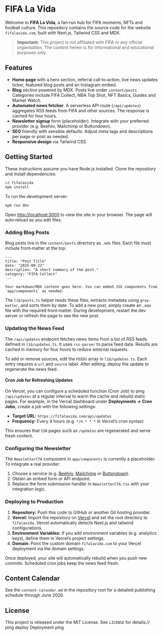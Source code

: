 # FIFA La Vida

Welcome to **FIFA La Vida**, a fan‑run hub for FIFA moments, NFTs and football culture. This repository contains the source code for the website `fifalavida.com`, built with Next.js, Tailwind CSS and MDX.

> **Important:** This project is not affiliated with FIFA or any official organisation. The content herein is for informational and educational purposes only.

## Features

* **Home page** with a hero section, referral call‑to‑action, live news updates ticker, featured blog posts and an Instagram embed.
* **Blog** section powered by MDX. Posts live under `content/posts`. Categories include FIFA Collect, NBA Top Shot, NFT Basics, Guides and Market Watch.
* **Automated news fetcher**. A serverless API route (`/api/updates`) aggregates RSS feeds from FIFA and other sources. The response is cached for four hours.
* **Newsletter signup** form (placeholder). Integrate with your preferred provider (e.g. Beehiiv, Mailchimp or Buttondown).
* **SEO** friendly with sensible defaults. Adjust meta tags and descriptions per page or post as needed.
* **Responsive design** via Tailwind CSS.

## Getting Started

These instructions assume you have Node.js installed. Clone the repository and install dependencies:

```bash
cd fifalavida
npm install
```

To run the development server:

```bash
npm run dev
```

Open [http://localhost:3000](http://localhost:3000) to view the site in your browser. The page will auto‑reload as you edit files.

### Adding Blog Posts

Blog posts live in the `content/posts` directory as `.mdx` files. Each file must include front‑matter at the top:

```mdx
---
title: "Post Title"
date: "2025-09-22"
description: "A short summary of the post."
category: "FIFA Collect"
---

Your markdown/MDX content goes here. You can embed JSX components from `app/components` as needed.
```

The `lib/posts.ts` helper reads these files, extracts metadata using `gray-matter`, and sorts them by date. To add a new post, simply create an `.mdx` file with the required front‑matter. During development, restart the dev server or refresh the page to see the new post.

### Updating the News Feed

The `/api/updates` endpoint fetches news items from a list of RSS feeds defined in `lib/updates.ts`. It uses `rss-parser` to parse feed data. Results are cached in memory for four hours to reduce external requests.

To add or remove sources, edit the `FEEDS` array in `lib/updates.ts`. Each entry requires a `url` and `source` label. After editing, deploy the update to regenerate the news feed.

#### Cron Job for Refreshing Updates

On Vercel, you can configure a scheduled function (Cron Job) to ping `/api/updates` at a regular interval to warm the cache and rebuild static pages. For example, in the Vercel dashboard under **Deployments → Cron Jobs**, create a job with the following settings:

* **Target URL:** `https://fifalavida.com/api/updates`
* **Frequency:** Every 4 hours (e.g. `*/4 * * *` in Vercel’s cron syntax)

This ensures that `ISR` pages such as `/updates` are regenerated and serve fresh content.

### Configuring the Newsletter

The `NewsletterCTA` component in `app/components` is currently a placeholder. To integrate a real provider:

1. Choose a service (e.g. [Beehiiv](https://www.beehiiv.com), [Mailchimp](https://mailchimp.com) or [Buttondown](https://buttondown.email)).
2. Obtain an embed form or API endpoint.
3. Replace the form submission handler in `NewsletterCTA.tsx` with your integration logic.

### Deploying to Production

1. **Repository:** Push this code to GitHub or another Git hosting provider.
2. **Vercel:** Import the repository on [Vercel](https://vercel.com) and set the root directory to `fifalavida`. Vercel automatically detects Next.js and tailwind configurations.
3. **Environment Variables:** If you add environment variables (e.g. analytics keys), define them in Vercel’s project settings.
4. **Domain:** Point the custom domain `fifalavida.com` to your Vercel deployment via the domain settings.

Once deployed, your site will automatically rebuild when you push new commits. Scheduled cron jobs keep the news feed fresh.

## Content Calendar

See the `content-calendar.md` in the repository root for a detailed publishing schedule through June 2026.

## License

This project is released under the MIT License. See `LICENSE` for details./ /  
 p i n g  
 d e p l o y  
 
Deployment ping
